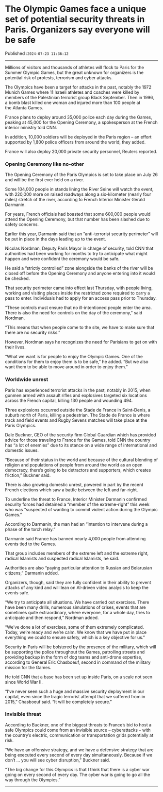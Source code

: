 # The Olympic Games face a unique set of potential security threats in Paris. Organizers say everyone will be safe

Published :`2024-07-23 11:36:12`

---

Millions of visitors and thousands of athletes will flock to Paris for the Summer Olympic Games, but the great unknown for organizers is the potential risk of protests, terrorism and cyber attacks.

The Olympics have been a target for attacks in the past, notably the 1972 Munich Games where 11 Israeli athletes and coaches were killed by members of the Palestinian terrorist group Black September. Then in 1996, a bomb blast killed one woman and injured more than 100 people at the Atlanta Games.

France plans to deploy around 35,000 police each day during the Games, peaking at 45,000 for the Opening Ceremony, a spokesperson at the French interior ministry told CNN.

In addition, 10,000 soldiers will be deployed in the Paris region – an effort supported by 1,800 police officers from around the world, they added.

France will also deploy 20,000 private security personnel, Reuters reported.

### Opening Ceremony like no-other

The Opening Ceremony of the Paris Olympics is set to take place on July 26 and will be the first ever held on a river.

Some 104,000 people in stands lining the River Seine will watch the event, with 220,000 more on raised roadways along a six-kilometer (nearly four miles) stretch of the river, according to French Interior Minister Gérald Darmanin.

For years, French officials had boasted that some 600,000 people would attend the Opening Ceremony, but that number has been slashed due to safety concerns.

Earlier this year, Darmanin said that an “anti-terrorist security perimeter” will be put in place in the days leading up to the event.

Nicolas Nordman, Deputy Paris Mayor in charge of security, told CNN that authorities had been working for months to try to anticipate what might happen and were confident the ceremony would be safe.

He said a “strictly controlled” zone alongside the banks of the river will be closed off before the Opening Ceremony and anyone entering into it would be checked.

That security perimeter came into effect last Thursday, with people living, working and visiting places inside the restricted zone required to carry a pass to enter. Individuals had to apply for an access pass prior to Thursday.

“These controls must ensure that no ill-intentioned people enter the area. There is also the need for controls on the day of the ceremony,” said Nordman.

“This means that when people come to the site, we have to make sure that there are no security risks.”

However, Nordman says he recognizes the need for Parisians to get on with their lives.

“What we want is for people to enjoy the Olympic Games. One of the conditions for them to enjoy them is to be safe,” he added. “But we also want them to be able to move around in order to enjoy them.”

### Worldwide unrest

Paris has experienced terrorist attacks in the past, notably in 2015, when gunmen armed with assault rifles and explosives targeted six locations across the French capital, killing 130 people and wounding 494.

Three explosions occurred outside the Stade de France in Saint-Denis, a suburb north of Paris, killing a pedestrian. The Stade de France is where track and field events and Rugby Sevens matches will take place at the Paris Olympics.

Dale Buckner, CEO of the security firm Global Guardian which has provided advice for those traveling to France for the Games, told CNN the country has “a lot of enemies” due to its stance on a wide range of international and domestic issues.

“Because of their status in the world and because of the cultural blending of religion and populations of people from around the world as an open democracy, there’s going to be detractors and supporters, which creates friction,” Buckner said.

There is also growing domestic unrest, powered in part by the recent French elections which saw a battle between the left and far-right.

To underline the threat to France, Interior Minister Darmanin confirmed security forces had detained a “member of the extreme-right” this week who was “suspected of wanting to commit violent action during the Olympic Games.”

According to Darmanin, the man had an “intention to intervene during a phase of the torch relay.”

Darmanin said France has banned nearly 4,000 people from attending events tied to the Games.

That group includes members of the extreme left and the extreme right, radical Islamists and suspected radical Islamists, he said.

Authorities are also “paying particular attention to Russian and Belarusian citizens,” Darmanin added.

Organizers, though, said they are fully confident in their ability to prevent attacks of any kind and will lean on AI-driven video analysis to keep the events safe.

“We try to anticipate all situations. We have carried out exercises. There have been many drills, numerous simulations of crises, events that are sometimes quite extraordinary, where everyone, for a whole day, tries to anticipate and then respond,” Nordman added.

“We’ve done a lot of exercises, some of them extremely complicated. Today, we’re ready and we’re calm. We know that we have put in place everything we could to ensure safety, which is a key objective for us.”

Security in Paris will be bolstered by the presence of the military, which will be supporting the police throughout the Games, patrolling streets and providing backup in the form of dog teams and anti-drone expertise, according to General Eric Chasboeuf, second in command of the military mission for the Games.

He told CNN that a base has been set up inside Paris, on a scale not seen since World War II.

“I’ve never seen such a huge and massive security deployment in our capital, even since the tragic terrorist attempt that we suffered from in 2015,” Chasboeuf said. “It will be completely secure.”

### Invisible threat

According to Buckner, one of the biggest threats to France’s bid to host a safe Olympics could come from an invisible source – cyberattacks – with the country’s electric, communication or transportation grids potentially at risk.

“We have an offensive strategy, and we have a defensive strategy that are being executed every second of every day simultaneously. Because if we don’t … you will see cyber disruption,” Buckner said.

“The big change for this Olympics is that I think that there is a cyber war going on every second of every day. The cyber war is going to go all the way through the Olympics.”

---

